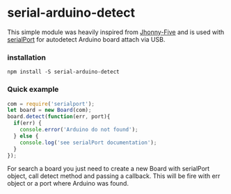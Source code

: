 # serial-arduino-detect
This simple module was heavily inspired from [Jhonny-Five](https://github.com/rwaldron/johnny-five/blob/master/lib/board.js#L67)
and is used with [serialPort](https://github.com/voodootikigod/node-serialport)
for autodetect Arduino board attach via USB.

### installation
```
npm install -S serial-arduino-detect
```
### Quick example
```javascript
com = require('serialport');
let board = new Board(com);
board.detect(function(err, port){
  if(err) {
    console.error('Arduino do not found');
  } else {
    console.log('see serialPort documentation');
  }
});
```
For search a board you just need to create a new Board with serialPort object,
call detect method and passing a callback. This will be fire with err object or a port where
Arduino was found.
